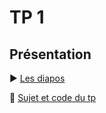 # TP 1

## Présentation

:arrow_forward: <a href="https://antoinelecacheur.github.io/ENSAI-2A/index.html" target="_blank">Les diapos</a>

:open_file_folder: <a href="https://github.com/HealerMikado/2019Ensai_complement-info_TP1" target="_blank">Sujet et code du tp</a>
